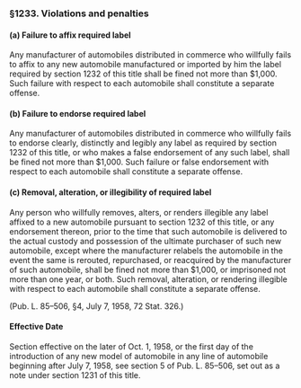 ### §1233. Violations and penalties ###

#### (a) Failure to affix required label ####

Any manufacturer of automobiles distributed in commerce who willfully fails to affix to any new automobile manufactured or imported by him the label required by section 1232 of this title shall be fined not more than $1,000. Such failure with respect to each automobile shall constitute a separate offense.

#### (b) Failure to endorse required label ####

Any manufacturer of automobiles distributed in commerce who willfully fails to endorse clearly, distinctly and legibly any label as required by section 1232 of this title, or who makes a false endorsement of any such label, shall be fined not more than $1,000. Such failure or false endorsement with respect to each automobile shall constitute a separate offense.

#### (c) Removal, alteration, or illegibility of required label ####

Any person who willfully removes, alters, or renders illegible any label affixed to a new automobile pursuant to section 1232 of this title, or any endorsement thereon, prior to the time that such automobile is delivered to the actual custody and possession of the ultimate purchaser of such new automobile, except where the manufacturer relabels the automobile in the event the same is rerouted, repurchased, or reacquired by the manufacturer of such automobile, shall be fined not more than $1,000, or imprisoned not more than one year, or both. Such removal, alteration, or rendering illegible with respect to each automobile shall constitute a separate offense.

(Pub. L. 85–506, §4, July 7, 1958, 72 Stat. 326.)

#### Effective Date ####

Section effective on the later of Oct. 1, 1958, or the first day of the introduction of any new model of automobile in any line of automobile beginning after July 7, 1958, see section 5 of Pub. L. 85–506, set out as a note under section 1231 of this title.